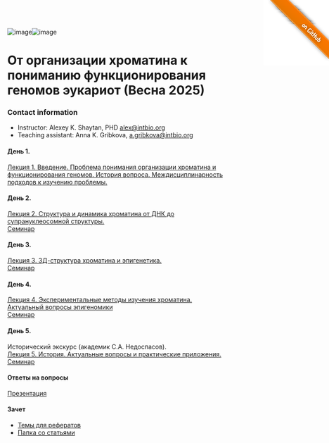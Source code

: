<img width="403" alt="image" src="https://github.com/user-attachments/assets/98ca6e22-e18d-42b9-965b-d5afffb890ff" /><img width="378" alt="image" src="https://github.com/user-attachments/assets/063fd34b-e7ce-4868-936f-a4748bc39436" /><a href="https://github.com/intbio/chrom_2025/blob/main/index.md"><img style="position: absolute; top: 0; right: 0; border: 0;" src="gitimg.png" alt="To GitHub"></a>
# От организации хроматина к пониманию функционирования геномов эукариот (Весна 2025)

### Contact information
- Instructor: Alexey K. Shaytan, PHD alex@intbio.org
- Teaching assistant: Anna K. Gribkova, a.gribkova@intbio.org 

#### День 1. 
[Лекция 1. Введение. Проблема понимания организации хроматина и функционирования геномов. История вопроса. Междисциплинарность подходов к изучению проблемы.](https://www.dropbox.com/scl/fi/pbwh6c81k4tnvynkxm9z9/1Lecture1_Intro_new_upd.pptx?rlkey=6uyurijaucvp81pfvszk1u8sl&dl=0)  <br>


#### День 2. 
[Лекция 2. Структура и динамика хроматина от ДНК до супрануклеосомной структуры.](https://www.dropbox.com/scl/fi/w6sdw1urbv5q42p2wb5e6/2Lecture2_Chromatin_DNA2supranuc.pptx?rlkey=6v7xte02slpicpunwdqkeomi9&st=kv076na3&dl=0)  <br>
[Семинар](https://docs.google.com/presentation/d/1YtDd9L-ThngXzN2tEyoWJR1O4UyUiJYGugD_T1iWy2I/edit?usp=sharing)


#### День 3. 
[Лекция 3. 3Д-структура хроматина и эпигенетика.](https://www.dropbox.com/scl/fi/dltl1793smct6dbmrs2j3/3Lecture3_3D_and_Epigenetics.pptx?rlkey=rak1nm7qkvc7wp4v5ef4any80&dl=0) <br>
[Семинар](https://docs.google.com/presentation/d/1Wy4-7LGZE0I1TV8ksv9Z-JsHNPdeyfRxZr0MOr4T3Aw/edit?usp=sharing)


#### День 4.  
[Лекция 4. Экспериментальные методы изучения хроматина. Актуальный вопросы эпигеномики](https://www.dropbox.com/scl/fi/vq87dz7yb1rx5z9do17h6/4Lecture4_Experimental_epigenomics_Adv_topics.pptx?rlkey=e5c3kon8gzagi4qkjmg414ieh&dl=0) <br>
[Семинар](https://docs.google.com/presentation/d/1hJC2tW9wMpfMmDW35KypTjexuIstiNu3sh6fFDunUSU/edit?usp=sharing) 

<!---
#### День 5. Экспериментальная эпигеномика
 
[Семинар])
--->

#### День 5. 
Исторический экскурс (академик С.А. Недоспасов). <br>
[Лекция 5. История. Актуальные вопросы и практические приложения.](https://www.dropbox.com/scl/fi/ibwx1vttq1yi00kmravyh/5Lecture5_History_Advanced_topics.pptx?rlkey=637ey6y6kxyzvwzcr26cy6avl&dl=0)  
[Семинар](https://docs.google.com/presentation/d/1SCITQJSqeVdcCS0Totkze8UdMQ1pq3KHKN_ZnTD50rg/edit#slide=id.g2ec420c2121ced76_0)

#### Ответы на вопросы
[Презентация](https://docs.google.com/presentation/d/1rd8G7zMwbtEjmFQkrbTMRhA84temwnewUtFYxCB7kYo/edit?usp=sharing)  


#### Зачет
- [Темы для рефератов](https://docs.google.com/document/d/1tQ636SLJ14eb_rEv1sxl1SzV49FcmI9bi-5dIiLoIfk/edit?usp=sharing)
- [Папка со статьями](https://drive.google.com/drive/folders/1tPwEpwCvWKmxmsda1KGcQYidiQaa7tpK?usp=sharing)
